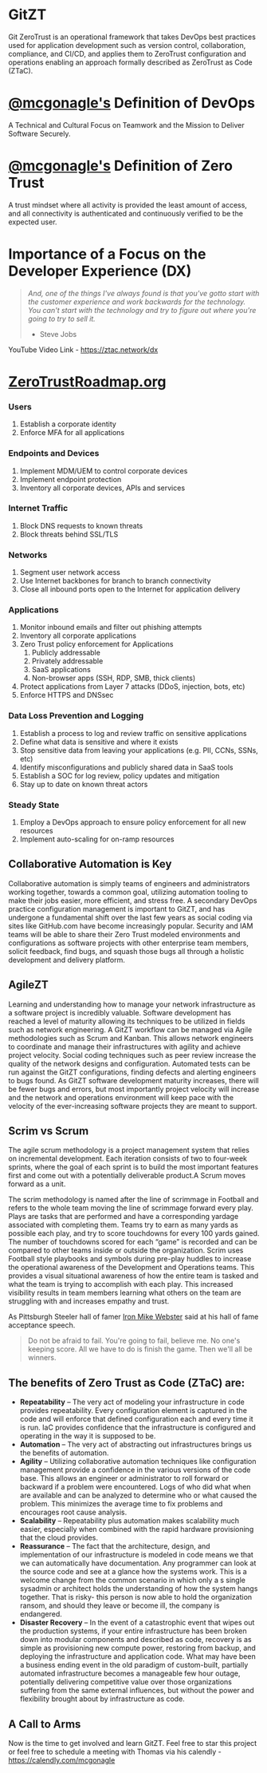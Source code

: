 # GitZT
Git ZeroTrust is an operational framework that takes DevOps best practices used for application development such as version control, collaboration, compliance, and CI/CD, and applies them to ZeroTrust configuration and operations enabling an approach formally described as ZeroTrust as Code (ZTaC).

# [@mcgonagle's](https://github.com/mcgonagle) Definition of DevOps
A Technical and Cultural Focus on Teamwork and the Mission to Deliver Software Securely.

# [@mcgonagle's](https://github.com/mcgonagle) Definition of Zero Trust
A trust mindset where all activity is provided the least amount of access, and all connectivity is authenticated and continuously verified to be the expected user. 

# Importance of a Focus on the Developer Experience (DX)
> *And, one of the things I've always found is that you've gotto start with the customer experience and work backwards for the technology. You can't start with the technology and try to figure out where you're going to try to sell it.*
> - Steve Jobs

YouTube Video Link - https://ztac.network/dx

# [ZeroTrustRoadmap.org](https://zerotrustroadmap.org/)
### Users
1. Establish a corporate identity
2. Enforce MFA for all applications

### Endpoints and Devices
1. Implement MDM/UEM to control corporate devices
2. Implement endpoint protection
3. Inventory all corporate devices, APIs and services

### Internet Traffic
1. Block DNS requests to known threats
2. Block threats behind SSL/TLS

### Networks
1. Segment user network access
2. Use Internet backbones for branch to branch connectivity
3. Close all inbound ports open to the Internet for application delivery

### Applications
1. Monitor inbound emails and filter out phishing attempts
2. Inventory all corporate applications
3. Zero Trust policy enforcement for Applications
    1. Publicly addressable
    2. Privately addressable
    3. SaaS applications
    4. Non-browser apps (SSH, RDP, SMB, thick clients)
4. Protect applications from Layer 7 attacks (DDoS, injection, bots, etc)
5. Enforce HTTPS and DNSsec

### Data Loss Prevention and Logging
1. Establish a process to log and review traffic on sensitive applications
2. Define what data is sensitive and where it exists
3. Stop sensitive data from leaving your applications (e.g. PII, CCNs, SSNs, etc)
4. Identify misconfigurations and publicly shared data in SaaS tools
5. Establish a SOC for log review, policy updates and mitigation
6. Stay up to date on known threat actors

### Steady State
1. Employ a DevOps approach to ensure policy enforcement for all new resources
2. Implement auto-scaling for on-ramp resources

## Collaborative Automation is Key
Collaborative automation is simply teams of engineers and administrators working together, towards a common goal, utilizing automation tooling to make their jobs easier, more efficient, and stress free. A secondary DevOps practice configuration management is important to GitZT, and has undergone a fundamental shift over the last few years as social coding via sites like GitHub.com have become increasingly popular. Security and IAM teams will be able to share their Zero Trust modeled environments and configurations as software projects with other enterprise team members, solicit feedback, find bugs, and squash those bugs all through a holistic development and delivery platform.

## AgileZT
Learning and understanding how to manage your network infrastructure as a software project is incredibly valuable. Software development has reached a level of maturity allowing its techniques to be utilized in fields such as network engineering. A GitZT workflow can be managed via Agile methodologies such as Scrum and Kanban. This allows network engineers to coordinate and manage their infrastructures with agility and achieve project velocity. Social coding techniques such as peer review increase the quality of the network designs and configuration. Automated tests can be run against the GitZT configurations, finding defects and alerting engineers to bugs found. As GitZT software development maturity increases, there will be fewer bugs and errors, but most importantly project velocity will increase and the network and operations environment will keep pace with the velocity of the ever-increasing software projects they are meant to support.

## Scrim vs Scrum
The agile scrum methodology is a project management system that relies on incremental development. Each iteration consists of two to four-week sprints, where the goal of each sprint is to build the most important features first and come out with a potentially deliverable product.A Scrum moves forward as a unit. 

The scrim methodology is named after the line of scrimmage in Football and refers to the whole team moving the line of scrimmage forward every play. Plays are tasks that are performed and have a corresponding yardage associated with completing them. Teams try to earn as many yards as possible each play, and try to score touchdowns for every 100 yards gained. The number of touchdowns scored for each “game” is recorded and can be compared to other teams inside or outside the organization. Scrim uses Football style playbooks and symbols during pre-play huddles to increase the operational awareness of the Development and Operations teams. This provides a visual situational awareness of how the entire team is tasked and what the team is trying to accomplish with each play. This increased visibility results in team members learning what others on the team are struggling with and increases empathy and trust.  

As Pittsburgh Steeler hall of famer [Iron Mike Webster](https://www.steelers.com/history/bios/webster_mike) said at his hall of fame acceptance speech.

> Do not be afraid to fail. You're going to fail, believe me. No one's keeping score. All we have to do is finish the game. Then we'll all be winners.



## The benefits of Zero Trust as Code (ZTaC) are:
* **Repeatability** – The very act of modeling your infrastructure in code provides repeatability. Every configuration element is captured in the code and will enforce that defined configuration each and every time it is run. IaC provides confidence that the infrastructure is configured and operating in the way it is supposed to be.
* **Automation** – The very act of abstracting out infrastructures brings us the benefits of automation.
* **Agility** – Utilizing collaborative automation techniques like configuration management provide a confidence in the various versions of the code base. This allows an engineer or administrator to roll forward or backward if a problem were encountered. Logs of who did what when are available and can be analyzed to determine who or what caused the problem. This minimizes the average time to fix problems and encourages root cause analysis.
* **Scalability** – Repeatability plus automation makes scalability much easier, especially when combined with the rapid hardware provisioning that the cloud provides.
* **Reassurance** – The fact that the architecture, design, and implementation of our infrastructure is modeled in code means we that we can automatically have documentation. Any programmer can look at the source code and see at a glance how the systems work. This is a welcome change from the common scenario in which only a s single sysadmin or architect holds the understanding of how the system hangs together. That is risky- this person is now able to hold the organization ransom, and should they leave or become ill, the company is endangered.
* **Disaster Recovery** – In the event of a catastrophic event that wipes out the production systems, if your entire infrastructure has been broken down into modular components and described as code, recovery is as simple as provisioning new compute power, restoring from backup, and deploying the infrastructure and application code. What may have been a business ending event in the old paradigm of custom-built, partially automated infrastructure becomes a manageable few hour outage, potentially delivering competitive value over those organizations suffering from the same external influences, but without the power and flexibility brought about by infrastructure as code.

## A Call to Arms
Now is the time to get involved and learn GitZT. Feel free to star this project or feel free to schedule a meeting with Thomas via his calendly - https://calendly.com/mcgonagle
